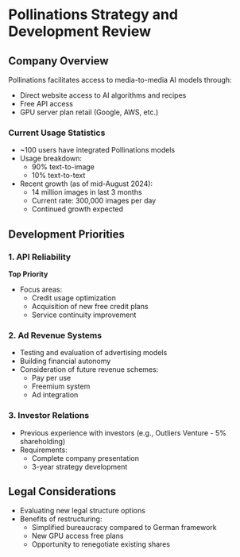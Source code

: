 # Pollinations Strategy and Development Review

## Company Overview

Pollinations facilitates access to media-to-media AI models through:
- Direct website access to AI algorithms and recipes
- Free API access
- GPU server plan retail (Google, AWS, etc.)

### Current Usage Statistics
- ~100 users have integrated Pollinations models
- Usage breakdown:
  - 90% text-to-image
  - 10% text-to-text
- Recent growth (as of mid-August 2024):
  - 14 million images in last 3 months
  - Current rate: 300,000 images per day
  - Continued growth expected

## Development Priorities

### 1. API Reliability
**Top Priority**
- Focus areas:
  - Credit usage optimization
  - Acquisition of new free credit plans
  - Service continuity improvement

### 2. Ad Revenue Systems
- Testing and evaluation of advertising models
- Building financial autonomy
- Consideration of future revenue schemes:
  - Pay per use
  - Freemium system
  - Ad integration

### 3. Investor Relations
- Previous experience with investors (e.g., Outliers Venture - 5% shareholding)
- Requirements:
  - Complete company presentation
  - 3-year strategy development

## Legal Considerations
- Evaluating new legal structure options
- Benefits of restructuring:
  - Simplified bureaucracy compared to German framework
  - New GPU access free plans
  - Opportunity to renegotiate existing shares
